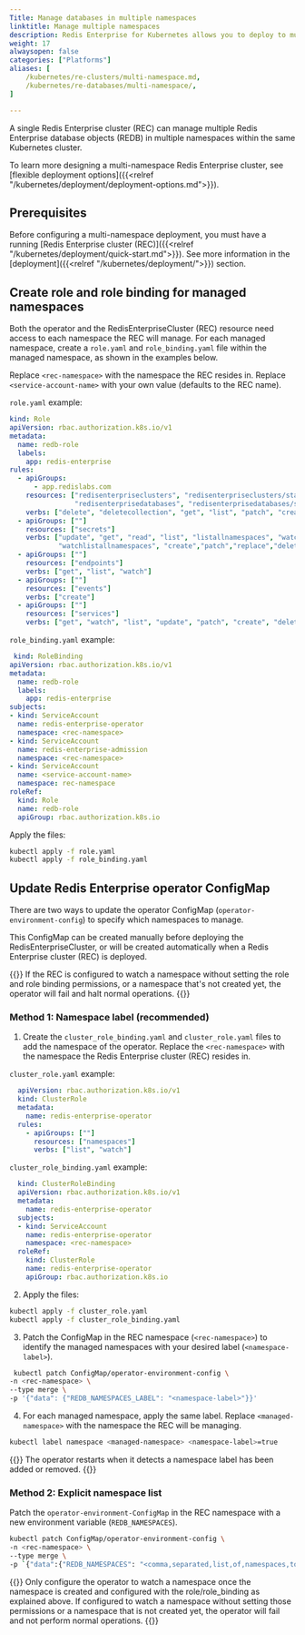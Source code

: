 ```yaml
---
Title: Manage databases in multiple namespaces
linktitle: Manage multiple namespaces
description: Redis Enterprise for Kubernetes allows you to deploy to multiple namespaces within your Kubernetes cluster. This article shows you how to configure your Redis Enterprise cluster to connect to databases in multiple namespaces
weight: 17
alwaysopen: false
categories: ["Platforms"]
aliases: [
    /kubernetes/re-clusters/multi-namespace.md,
    /kubernetes/re-databases/multi-namespace/,
]

---
```


A single Redis Enterprise cluster (REC) can manage multiple Redis Enterprise database objects (REDB) in multiple namespaces within the same Kubernetes cluster.

To learn more designing a multi-namespace Redis Enterprise cluster, see [flexible deployment options]({{<relref "/kubernetes/deployment/deployment-options.md">}}).

## Prerequisites

Before configuring a multi-namespace deployment, you must have a running [Redis Enterprise cluster (REC)]({{<relref "/kubernetes/deployment/quick-start.md">}}). See more information in the [deployment]({{<relref "/kubernetes/deployment/">}}) section. 

## Create role and role binding for managed namespaces

Both the operator and the RedisEnterpriseCluster (REC) resource need access to each namespace the REC will manage. For each managed namespace, create a `role.yaml` and `role_binding.yaml` file within the managed namespace, as shown in the examples below.

Replace `<rec-namespace>` with the namespace the REC resides in.
Replace `<service-account-name>` with your own value (defaults to the REC name).

`role.yaml` example: 

```yaml
kind: Role
apiVersion: rbac.authorization.k8s.io/v1
metadata:
  name: redb-role
  labels:
    app: redis-enterprise
rules:
  - apiGroups:
      - app.redislabs.com
    resources: ["redisenterpriseclusters", "redisenterpriseclusters/status", "redisenterpriseclusters/finalizers",
                "redisenterprisedatabases", "redisenterprisedatabases/status", "redisenterprisedatabases/finalizers"]
    verbs: ["delete", "deletecollection", "get", "list", "patch", "create", "update", "watch"]
  - apiGroups: [""]
    resources: ["secrets"]
    verbs: ["update", "get", "read", "list", "listallnamespaces", "watch", "watchlist",
            "watchlistallnamespaces", "create","patch","replace","delete","deletecollection"]
  - apiGroups: [""]
    resources: ["endpoints"]
    verbs: ["get", "list", "watch"]
  - apiGroups: [""]
    resources: ["events"]
    verbs: ["create"]
  - apiGroups: [""]
    resources: ["services"]
    verbs: ["get", "watch", "list", "update", "patch", "create", "delete"]
```

`role_binding.yaml` example:

```yaml
 kind: RoleBinding
apiVersion: rbac.authorization.k8s.io/v1
metadata:
  name: redb-role
  labels:
    app: redis-enterprise
subjects:
- kind: ServiceAccount
  name: redis-enterprise-operator
  namespace: <rec-namespace>
- kind: ServiceAccount
  name: redis-enterprise-admission
  namespace: <rec-namespace>
- kind: ServiceAccount
  name: <service-account-name>
  namespace: rec-namespace
roleRef:
  kind: Role
  name: redb-role
  apiGroup: rbac.authorization.k8s.io
```

Apply the files:

```sh
kubectl apply -f role.yaml
kubectl apply -f role_binding.yaml
```

## Update Redis Enterprise operator ConfigMap

There are two ways to update the operator ConfigMap (`operator-environment-config`) to specify which namespaces to manage.

This ConfigMap can be created manually before deploying the RedisEnterpriseCluster, or will be created automatically when a Redis Enterprise cluster (REC) is deployed.

{{<note>}}
If the REC is configured to watch a namespace without setting the role and role binding permissions, or a namespace that's not created yet, the operator will fail and halt normal operations.
{{</note>}}

### Method 1: Namespace label (recommended)

1. Create the `cluster_role_binding.yaml` and `cluster_role.yaml` files to add the namespace of the operator. Replace the `<rec-namespace>` with the namespace the Redis Enterprise cluster (REC) resides in.

  `cluster_role.yaml` example:

  ```yaml
    apiVersion: rbac.authorization.k8s.io/v1
    kind: ClusterRole
    metadata:
      name: redis-enterprise-operator
    rules:
      - apiGroups: [""]
        resources: ["namespaces"]
        verbs: ["list", "watch"]
  ```

  `cluster_role_binding.yaml` example: 

  ```yaml
    kind: ClusterRoleBinding
    apiVersion: rbac.authorization.k8s.io/v1
    metadata:
      name: redis-enterprise-operator
    subjects:
    - kind: ServiceAccount
      name: redis-enterprise-operator
      namespace: <rec-namespace>
    roleRef:
      kind: ClusterRole
      name: redis-enterprise-operator
      apiGroup: rbac.authorization.k8s.io
  ```

2. Apply the files:

  ```sh
  kubectl apply -f cluster_role.yaml
  kubectl apply -f cluster_role_binding.yaml 
  ```

3. Patch the ConfigMap in the REC namespace (`<rec-namespace>`) to identify the managed namespaces with your desired label (`<namespace-label>`).

  ```sh
   kubectl patch ConfigMap/operator-environment-config \
  -n <rec-namespace> \
  --type merge \
  -p '{"data": {"REDB_NAMESPACES_LABEL": "<namespace-label>"}}'
  ```

4. For each managed namespace, apply the same label. Replace `<managed-namespace>` with the namespace the REC will be managing.


  ```sh
  kubectl label namespace <managed-namespace> <namespace-label>=true
  ```

{{<note>}}
The operator restarts when it detects a namespace label has been added or removed.
{{</note>}}

### Method 2: Explicit namespace list

Patch the `operator-environment-ConfigMap` in the REC namespace with a new environment variable (`REDB_NAMESPACES`).

```sh
kubectl patch ConfigMap/operator-environment-config \ 
-n <rec-namespace> \
--type merge \
-p `{"data":{"REDB_NAMESPACES": "<comma,separated,list,of,namespaces,to,watch"}}`
```

{{<warning>}}
Only configure the operator to watch a namespace once the namespace is created and configured with the role/role_binding as explained above. If configured to watch a namespace without setting those permissions or a namespace that is not created yet, the operator will fail and not perform normal operations.
{{</warning>}}
